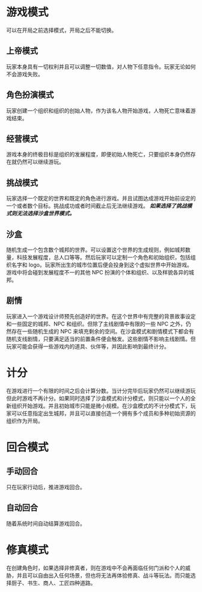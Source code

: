 # 游戏模式

可以在开局之前选择模式，开局之后不能切换。

## 上帝模式

玩家本身具有一切权利并且可以调整一切数值，对人物下任意指令。玩家无论如何不会游戏失败。

## 角色扮演模式

玩家创建一个组织和组织的创始人物，作为该名人物开始游戏，人物死亡意味着游戏结束。

## 经营模式

游戏本身的终极目标是组织的发展程度，即便初始人物死亡，只要组织本身仍然存在就仍然可以继续游玩。

## 挑战模式

玩家选择一个既定的世界和既定的角色进行游戏。并且试图达成游戏开始前设定的一个或者数个目标。挑战成功或者时间截止后无法继续游戏。
_**如果选择了挑战模式则无法选择沙盒世界模式。**_

## 沙盒

随机生成一个包含数个城邦的世界。可以设置这个世界的生成规则，例如城邦数量，科技发展程度，总人口等等。然后玩家可以定制一个角色和初始组织，包括组织名字和 logo。玩家所出生的城市位置后便会投身到这个虚拟世界中开始游戏。游戏中将会碰到发展程度不一的其他 NPC 扮演的个体和组织、以及样貌各异的城邦。

## 剧情

玩家进入一个游戏设计师预先创造好的世界。在这个世界中有完整的背景故事设定和一些固定的城邦、NPC 和组织。但除了主线剧情中有限的一些 NPC 之外，仍然存在一些随机生成的 NPC 来填充剩余的空间。在沙盒模式和剧情模式下都会有随机支线剧情，只要满足适当的前置条件便会触发。这些剧情不影响主线剧情。但玩家可能会获得一些游戏内的道具、伙伴等，并因此影响到最终计分。

# 计分

在游戏进行一个有限的时间之后会计算分数。当计分完毕后玩家仍然可以继续游玩但此时游戏不再计分。如果同时选择了沙盒模式和计分模式，则只能以一个人的全新组织开始游戏。并且初始城市只能是微小规模。在沙盒模式的不计分模式下，玩家可以任意指定出生城邦，并且可以直接创造一个拥有多个成员和多种初始资源的组织作为开局。

# 回合模式

## 手动回合

只在玩家行动后，推进游戏回合。

## 自动回合

随着系统时间自动结算游戏回合。

# 修真模式

在创建角色时，如果选择非修真者，则在游戏中不会再面临任何门派和个人的威胁，并且可以自由出入任何场景，但也将无法再体验修真、战斗等玩法。而只能选择厨子、书生、商人、工匠四种道路。
